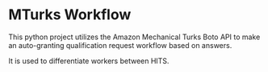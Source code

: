 # MTurks Workflow
This python project utilizes the Amazon Mechanical Turks Boto API to make an auto-granting qualification request workflow based on answers. 

It is used to differentiate workers between HITS.

